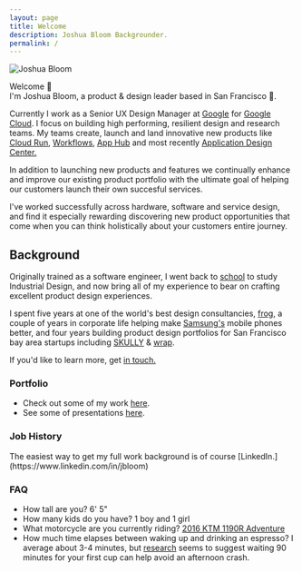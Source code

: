 ```yaml
---
layout: page
title: Welcome
description: Joshua Bloom Backgrounder.
permalink: /
---
```


<img itemprop="image" src="/assets/img/josh_bg.jpg" alt="Joshua Bloom">

Welcome 👋 <br>
I'm Joshua Bloom, a product & design leader based in San Francisco 🌁. 

Currently I work as a Senior UX Design Manager at [Google](https://google.com/) for [Google Cloud](https://cloud.google.com). I focus on building high performing, resilient design and research teams.
My teams create, launch and land innovative new products like [Cloud Run](https://cloud.google.com/run), [Workflows](https://cloud.google.com/workflows), [App Hub](https://cloud.google.com/products/app-hub) and most recently [Application Design Center.](https://cloud.google.com/application-design-center/docs/overview)


In addition to launching new products and features we continually enhance and improve our existing product portfolio with the ultimate goal of helping our customers launch their own succesful services.

I've worked successfully across hardware, software and service design, and find it especially rewarding discovering new product  opportunities that come when you can think holistically about your customers entire journey. 

## Background

Originally trained as a software engineer, I went back to [school](https://massart.edu/) to study Industrial Design, and now bring all of my experience to bear on crafting excellent product design experiences.

I spent five years at one of the world's best design consultancies, [frog](https://frogdesign.com), a couple of years in corporate life helping make [Samsung's](https://www.samsung.com/us/mobile/phones/) mobile phones better, and four years building product design portfolios for San Francisco bay area startups including [SKULLY](https://www.revzilla.com/common-tread/skully-ar-1-helmet-preview) & [wrap](https://wrap.co).

If you'd like to learn more, get [in touch.](mailto:joshbloom@gmail.com)

### Portfolio

- Check out some of my work [here](/work).
- See some of presentations [here](/presentations).

<h3>Job History</h3>
The easiest way to get my full work background is of course [LinkedIn.](https://www.linkedin.com/in/jbloom)

<h3>FAQ</h3>
<ul>
  <li>How tall are you? 6' 5"</li>
  <li>How many kids do you have? 1 boy and 1 girl</li>
  <li>What motorcycle are you currently riding? <a href="https://www.advpulse.com/adv-bikes/2015-ktm-1190-adventure-r-review/">2016 KTM 1190R Adventure</a></li>
  <li>How much time elapses between waking up and drinking an espresso? I average about 3-4 minutes, but  <a href="https://www.betterup.com/blog/best-time-to-drink-coffee">research</a> seems to suggest waiting 90 minutes for your first cup can help avoid an afternoon crash.</li>
</ul>
